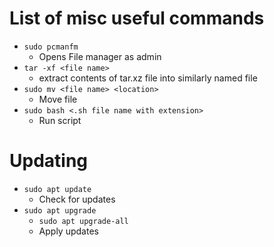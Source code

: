 # List of misc useful commands

- `sudo pcmanfm`
  - Opens File manager as admin
- `tar -xf <file name>`
  - extract contents of tar.xz file into similarly named file
- `sudo mv <file name> <location>`
  - Move file
- `sudo bash <.sh file name with extension>`
  - Run script

# Updating

- `sudo apt update`
  - Check for updates
- `sudo apt upgrade`
  - `sudo apt upgrade-all`
  - Apply updates

